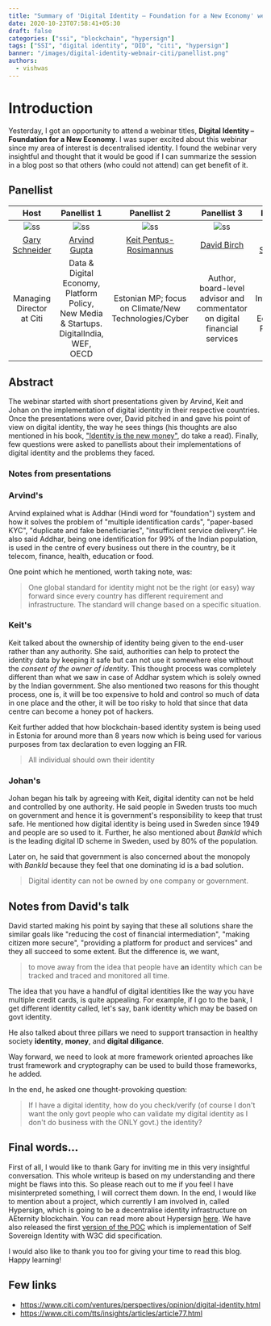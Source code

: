 ```yaml
---
title: "Summary of 'Digital Identity – Foundation for a New Economy' webinar organised by Citi bank @ 10/22/2020"
date: 2020-10-23T07:58:41+05:30
draft: false
categories: ["ssi", "blockchain", "hypersign"]
tags: ["SSI", "digital identity", "DID", "citi", "hypersign"]
banner: "/images/digital-identity-webnair-citi/panellist.png"
authors:
  - vishwas
---
```


# Introduction

Yesterday, I got an opportunity to attend a webinar titles, __Digital Identity – Foundation for a New Economy__. I was super excited about this webinar since my area of interest is decentralised identity. I found the webinar very insightful and thought that it would be good if I can summarize the session in a blog post so that others (who could not attend) can get benefit of it. 
 
## Panellist

| **Host** | **Panellist 1** | **Panellist 2** | **Panellist 3** | **Panellist 4** |
| :-: | :-: | :-: | :-: | :-: |
![ss](/images/digital-identity-webnair-citi/Gary.png) | ![ss](/images/digital-identity-webnair-citi/Arvind.png) | ![ss](/images/digital-identity-webnair-citi/Keit.png) | ![ss](/images/digital-identity-webnair-citi/David.png) | ![ss](/images/digital-identity-webnair-citi/Johan.png) |
[Gary Schneider](https://www.linkedin.com/in/gary-schneider-100b316/) | [Arvind Gupta](https://www.linkedin.com/in/argupta26/) | [Keit Pentus-Rosimannus](https://www.linkedin.com/in/keit-pentus-rosimannus-862610198/) | [David Birch](https://www.linkedin.com/in/dgwbirch/) | [Johan Schmalholz](https://www.linkedin.com/in/johan-schmalholz-3b519a8/) |
Managing Director at Citi | Data & Digital Economy, Platform Policy, New Media & Startups. DigitalIndia, WEF, OECD | Estonian MP; focus on Climate/New Technologies/Cyber | Author, board-level advisor and commentator on digital financial services | Advisor Payment Infrastructure / Senior Economist at Riksbank in Sweden |


## Abstract

The webinar started with short presentations given by Arvind, Keit and Johan on the implementation of digital identity in their respective countries. Once the presentations were over, David pitched in and gave his point of view on digital identity, the way he sees things (his thoughts are also mentioned in his book, ["Identity is the new money"](http://www.dgwbirch.com/words/books/identity-is-the-new-money.html), do take a read). Finally, few questions were asked to panellists about their implementations of digital identity and the problems they faced.


### Notes from presentations

### Arvind's

Arvind explained what is Addhar (Hindi word for "foundation") system and how it solves the problem of "multiple identification cards", "paper-based KYC", "duplicate and fake beneficiaries", "insufficient service delivery". He also said Addhar, being one identification for 99% of the Indian population, is used in the centre of every business out there in the country, be it telecom, finance, health, education or food. 

One point which he mentioned, worth taking note, was: 

> One global standard for identity might not be the right (or easy) way forward since every country has different requirement and infrastructure. The standard will change based on a specific situation. 

### Keit's

Keit talked about the ownership of identity being given to the end-user rather than any authority. She said, authorities can help to protect the identity data by keeping it safe but can not use it somewhere else without the _consent of the owner of identity_. This thought process was completely different than what we saw in case of Addhar system which is solely owned by the Indian government. She also mentioned two reasons for this thought process, one is, it will be too expensive to hold and control so much of data in one place and the other, it will be too risky to hold that since that data centre can become a honey pot of hackers.

Keit further added that how blockchain-based identity system is being used in Estonia for around more than 8 years now which is being used for various purposes from tax declaration to even logging an FIR.

> All individual should own their identity

### Johan's

Johan began his talk by agreeing with Keit, digital identity can not be held and controlled by one authority. He said people in Sweden trusts too much on government and hence it is government's responsibility to keep that trust safe. He mentioned how digital identity is being used in Sweden since 1949 and people are so used to it. Further, he also mentioned about _BankId_ which is the leading digital ID scheme in Sweden, used by 80% of the population. 

Later on, he said that government is also concerned about the monopoly with _BankId_ because they feel that one dominating id is a bad solution. 

> Digital identity can not be owned by one company or government.

## Notes from David's talk

David started making his point by saying that these all solutions share the similar goals like "reducing the cost of financial intermediation", "making citizen more secure", "providing a platform for product and services" and they all succeed to some extent. But the difference is, we want, 

> to move away from the idea that people have __an__ identity which can be tracked and traced and monitored all time.

The idea that you have a handful of digital identities like the way you have multiple credit cards, is quite appealing. For example, if I go to the bank, I get different identity called, let's say, bank identity which may be based on govt identity.

He also talked about three pillars we need to support transaction in healthy society **identity**, **money**, and **digital diligance**.

Way forward, we need to look at more framework oriented aproaches like trust framework and cryptography can be used to build those frameworks, he added. 

In the end, he asked one thought-provoking question:

> If I have a digital identity, how do you check/verify (of course I don't want the only govt people who can validate my digital identity as I don't do business with the ONLY govt.) the identity? 


## Final words...

First of all, I would like to thank Gary for inviting me in this very insightful conversation. This whole writeup is based on my understanding and there might be flaws into this. So please reach out to me if you feel I have misinterpreted something, I will correct them down. In the end, I would like to mention about a project, which currently I am involved in, called Hypersign, which is going to be a decentralise identity infrastructure on AEternity blockchain. You can read more about Hypersign [here](https://medium.com/hypersign/introducing-hypersign-protocol-c07805e957e1). We have also released the first [version of the POC](https://medium.com/hypersign/hypersign-v1-0-is-released-a-visual-representation-of-ssi-97012db98357) which is implementation of Self Sovereign Identity with W3C did specification.

I would also like to thank you too for giving your time to read this blog. Happy learning!  

## Few links

- https://www.citi.com/ventures/perspectives/opinion/digital-identity.html
- https://www.citi.com/tts/insights/articles/article77.html 






